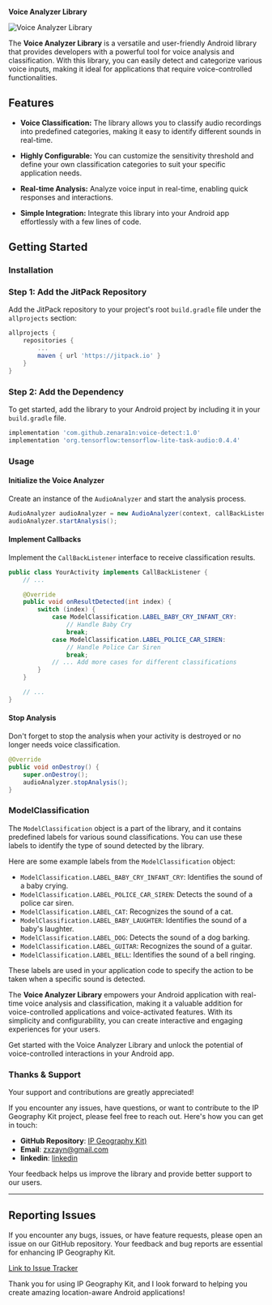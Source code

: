 **Voice Analyzer Library**

![Voice Analyzer Library](https://github.com/yourusername/voice-analyzer-library)

The **Voice Analyzer Library** is a versatile and user-friendly Android library that provides developers with a powerful tool for voice analysis and classification. With this library, you can easily detect and categorize various voice inputs, making it ideal for applications that require voice-controlled functionalities.

## Features

- **Voice Classification:** The library allows you to classify audio recordings into predefined categories, making it easy to identify different sounds in real-time.

- **Highly Configurable:** You can customize the sensitivity threshold and define your own classification categories to suit your specific application needs.

- **Real-time Analysis:** Analyze voice input in real-time, enabling quick responses and interactions.

- **Simple Integration:** Integrate this library into your Android app effortlessly with a few lines of code.

## Getting Started

### Installation

### Step 1: Add the JitPack Repository

Add the JitPack repository to your project's root `build.gradle` file under the `allprojects` section:

```gradle
allprojects {
    repositories {
        ...
        maven { url 'https://jitpack.io' }
    }
}
```

### Step 2: Add the Dependency

To get started, add the library to your Android project by including it in your `build.gradle` file.

```gradle
implementation 'com.github.zenara1n:voice-detect:1.0'
implementation 'org.tensorflow:tensorflow-lite-task-audio:0.4.4'

```

### Usage

#### Initialize the Voice Analyzer

Create an instance of the `AudioAnalyzer` and start the analysis process.

```java
AudioAnalyzer audioAnalyzer = new AudioAnalyzer(context, callBackListener);
audioAnalyzer.startAnalysis();
```

#### Implement Callbacks

Implement the `CallBackListener` interface to receive classification results.

```java
public class YourActivity implements CallBackListener {
    // ...

    @Override
    public void onResultDetected(int index) {
        switch (index) {
            case ModelClassification.LABEL_BABY_CRY_INFANT_CRY:
                // Handle Baby Cry
                break;
            case ModelClassification.LABEL_POLICE_CAR_SIREN:
                // Handle Police Car Siren
                break;
            // ... Add more cases for different classifications
        }
    }

    // ...
}
```

#### Stop Analysis

Don't forget to stop the analysis when your activity is destroyed or no longer needs voice classification.

```java
@Override
public void onDestroy() {
    super.onDestroy();
    audioAnalyzer.stopAnalysis();
}
```

### ModelClassification

The `ModelClassification` object is a part of the library, and it contains predefined labels for various sound classifications. You can use these labels to identify the type of sound detected by the library.

Here are some example labels from the `ModelClassification` object:

- `ModelClassification.LABEL_BABY_CRY_INFANT_CRY`: Identifies the sound of a baby crying.
- `ModelClassification.LABEL_POLICE_CAR_SIREN`: Detects the sound of a police car siren.
- `ModelClassification.LABEL_CAT`: Recognizes the sound of a cat.
- `ModelClassification.LABEL_BABY_LAUGHTER`: Identifies the sound of a baby's laughter.
- `ModelClassification.LABEL_DOG`: Detects the sound of a dog barking.
- `ModelClassification.LABEL_GUITAR`: Recognizes the sound of a guitar.
- `ModelClassification.LABEL_BELL`: Identifies the sound of a bell ringing.

These labels are used in your application code to specify the action to be taken when a specific sound is detected.

The **Voice Analyzer Library** empowers your Android application with real-time voice analysis and classification, making it a valuable addition for voice-controlled applications and voice-activated features. With its simplicity and configurability, you can create interactive and engaging experiences for your users.

Get started with the Voice Analyzer Library and unlock the potential of voice-controlled interactions in your Android app.

### Thanks & Support

Your support and contributions are greatly appreciated!

If you encounter any issues, have questions, or want to contribute to the IP Geography Kit project, please feel free to reach out. Here's how you can get in touch:

- **GitHub Repository**: [IP Geography Kit)](https://github.com/zenara1n/voice-detect)
- **Email**: zxzayn@gmail.com
- **linkedin**: [linkedin](https://www.linkedin.com/in/zaynal/)

Your feedback helps us improve the library and provide better support to our users.

---

## Reporting Issues

If you encounter any bugs, issues, or have feature requests, please open an issue on our GitHub repository. Your feedback and bug reports are essential for enhancing IP Geography Kit.

[Link to Issue Tracker](https://github.com/zenara1n/voice-detect/issues)

Thank you for using IP Geography Kit, and I look forward to helping you create amazing location-aware Android applications!
